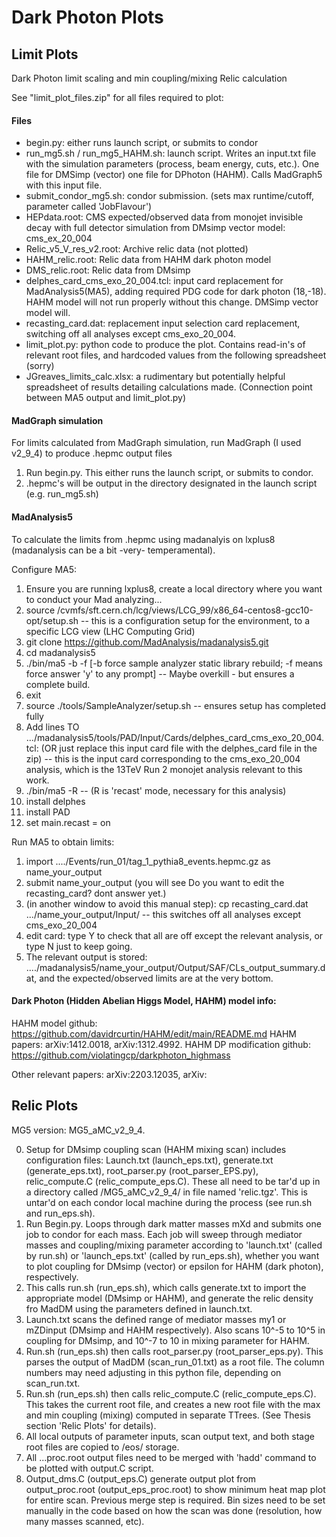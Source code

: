 # Dark Photon Plots

## Limit Plots
Dark Photon limit scaling and min coupling/mixing Relic calculation

See "limit_plot_files.zip" for all files required to plot:

#### Files
- begin.py: either runs launch script, or submits to condor
- run_mg5.sh / run_mg5_HAHM.sh: launch script. Writes an input.txt file with the simulation parameters (process, beam energy, cuts, etc.). One file for DMSimp (vector) one file for DPhoton (HAHM). Calls MadGraph5 with this input file.
- submit_condor_mg5.sh: condor submission. (sets max runtime/cutoff, parameter called 'JobFlavour')
- HEPdata.root: CMS expected/observed data from monojet invisible decay with full detector simulation from DMsimp vector model: cms_ex_20_004
- Relic_v5_V_res_v2.root: Archive relic data (not plotted)
- HAHM_relic.root: Relic data from HAHM dark photon model
- DMS_relic.root: Relic data from DMsimp
- delphes_card_cms_exo_20_004.tcl: input card replacement for MadAnalysis5(MA5), adding required PDG code for dark photon (18,-18). HAHM model will not run properly without this change. DMSimp vector model will.
- recasting_card.dat: replacement input selection card replacement, switching off all analyses except cms_exo_20_004.
- limit_plot.py: python code to produce the plot. Contains read-in's of relevant root files, and hardcoded values from the following spreadsheet (sorry)
- JGreaves_limits_calc.xlsx: a rudimentary but potentially helpful spreadsheet of results detailing calculations made. (Connection point between MA5 output and limit_plot.py)

#### MadGraph simulation
For limits calculated from MadGraph simulation, run MadGraph (I used v2_9_4) to produce .hepmc output files
1. Run begin.py. This either runs the launch script, or submits to condor.
2. .hepmc's will be output in the directory designated in the launch script (e.g. run_mg5.sh)
#### MadAnalysis5
To calculate the limits from .hepmc using madanalyis on lxplus8 (madanalysis can be a bit -very- temperamental). 

Configure MA5:
1. Ensure you are running lxplus8, create a local directory where you want to conduct your Mad analyzing...
2. source /cvmfs/sft.cern.ch/lcg/views/LCG_99/x86_64-centos8-gcc10-opt/setup.sh   -- this is a configuration setup for the environment, to a specific LCG view (LHC Computing Grid)
3. git clone https://github.com/MadAnalysis/madanalysis5.git
4. cd madanalysis5
5. ./bin/ma5 -b -f [-b force sample analyzer static library rebuild; -f means force answer 'y' to any prompt]  -- Maybe overkill - but ensures a complete build.
6. exit
7. source ./tools/SampleAnalyzer/setup.sh   -- ensures setup has completed fully
8. Add lines TO .../madanalysis5/tools/PAD/Input/Cards/delphes_card_cms_exo_20_004.tcl: (OR just replace this input card file with the delphes_card file in the zip)  --  this is the input card corresponding to the cms_exo_20_004 analysis, which is the 13TeV Run 2 monojet analysis relevant to this work.
9. ./bin/ma5 -R   --    (R is 'recast' mode, necessary for this analysis)
10. install delphes
11. install PAD
12. set main.recast = on

Run MA5 to obtain limits:
1. import ..../Events/run_01/tag_1_pythia8_events.hepmc.gz  as  name_your_output
2. submit name_your_output   (you will see Do you want to edit the recasting_card? dont answer yet.)
3. (in another window to avoid this manual step):  cp recasting_card.dat .../name_your_output/Input/       -- this  switches off all analyses except cms_exo_20_004
4. edit card: type Y to check that all are off except the relevant analysis, or type N just to keep going.
5. The relevant output is stored: ..../madanalysis5/name_your_output/Output/SAF/CLs_output_summary.dat, and the expected/observed limits are at the very bottom.



#### Dark Photon (Hidden Abelian Higgs Model, HAHM) model info:
HAHM model github: https://github.com/davidrcurtin/HAHM/edit/main/README.md
HAHM papers: arXiv:1412.0018, arXiv:1312.4992. 
HAHM DP modification github: https://github.com/violatingcp/darkphoton_highmass

Other relevant papers: arXiv:2203.12035, arXiv:

 
## Relic Plots

MG5 version: MG5_aMC_v2_9_4.

0. Setup for DMsimp coupling scan (HAHM mixing scan) includes configuration files: Launch.txt (launch_eps.txt), generate.txt (generate_eps.txt), root_parser.py (root_parser_EPS.py), relic_compute.C (relic_compute_eps.C). These all need to be tar'd up in a directory called /MG5_aMC_v2_9_4/ in file named 'relic.tgz'. This is untar'd on each condor local machine during the process (see run.sh and run_eps.sh). 
1. Run Begin.py. Loops through dark matter masses mXd and submits one job to condor for each mass. Each job will sweep through mediator masses and coupling/mixing parameter according to 'launch.txt' (called by run.sh) or 'launch_eps.txt' (called by run_eps.sh), whether you want to plot coupling for DMsimp (vector) or epsilon for HAHM (dark photon), respectively.
2. This calls run.sh (run_eps.sh), which calls generate.txt to import the appropriate model (DMsimp or HAHM), and generate the relic density fro MadDM using the parameters defined in launch.txt. 
3. Launch.txt scans the defined range of mediator masses my1 or mZDinput (DMsimp and HAHM respectively). Also scans 10^-5 to 10^5 in coupling for DMsimp, and 10^-7 to 10 in mixing parameter for HAHM.
4. Run.sh (run_eps.sh) then calls root_parser.py (root_parser_eps.py). This parses the output of MadDM (scan_run_01.txt) as a root file. The column numbers may need adjusting in this python file, depending on scan_run.txt.
5. Run.sh (run_eps.sh) then calls relic_compute.C (relic_compute_eps.C). This takes the current root file, and creates a new root file with the max and min coupling (mixing) computed in separate TTrees. (See Thesis section 'Relic Plots' for details).
6. All local outputs of parameter inputs, scan output text, and both stage root files are copied to /eos/ storage.
7. All ...proc.root output files need to be merged with 'hadd' command to be plotted with output.C script.
8. Output_dms.C (output_eps.C) generate output plot from output_proc.root (output_eps_proc.root) to show minimum heat map plot for entire scan. Previous merge step is required. Bin sizes need to be set manually in the code based on how the scan was done (resolution, how many masses scanned, etc).


